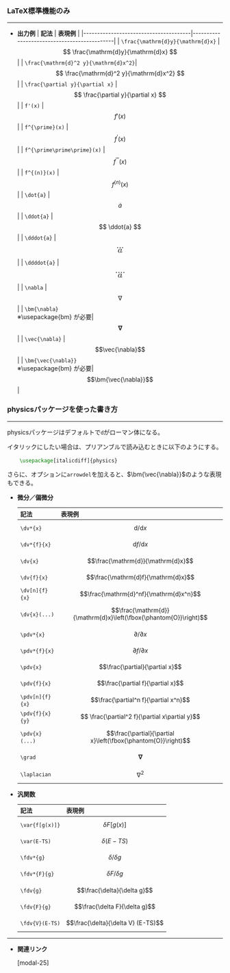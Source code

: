 <!--26-->
<!--微分記号-->

### LaTeX標準機能のみ
---

- **出力例**
    | **記法**                                  | **表現例**                                      |
    |---------------------------------------|---------------------------------------------|
    | `\frac{\mathrm{d}y}{\mathrm{d}x}`     | $$ \frac{\mathrm{d}y}{\mathrm{d}x} $$ |
    | `\frac{\mathrm{d}^2 y}{\mathrm{d}x^2}`| $$ \frac{\mathrm{d}^2 y}{\mathrm{d}x^2} $$ |
    | `\frac{\partial y}{\partial x}`       | $$ \frac{\partial y}{\partial x} $$ |
    | `f'(x)`                               | $$ f'(x) $$ |
    | `f^{\prime}(x)`                       | $$ f^{\prime}(x) $$ |
    | `f^{\prime\prime\prime}(x)`           | $$ f^{\prime\prime\prime}(x) $$ |
    | `f^{(n)}(x)`                          | $$ f^{(n)}(x) $$ |
    | `\dot{a}`                             | $$ \dot{a} $$ |
    | `\ddot{a}`                            | $$ \ddot{a} $$ |
    | `\dddot{a}`                           | <img  style="width: auto;height: 13px;margin: 1em auto;display: flex;" src="./diff/dddot.svg" alt="dddot"> |
    | `\ddddot{a}`                          | <img  style="width: auto;height: 13px;margin: 1em auto;display: flex;" src="./diff/ddddot.svg" alt="ddddot"> |
    | `\nabla`                          | $$\nabla$$ |
    | `\bm{\nabla}`<br>※\usepackage{bm} が必要| $$\bm{\nabla}$$ |
    | `\vec{\nabla}`                          | $$\vec{\nabla}$$ |
    | `\bm{\vec{\nabla}}`<br>※\usepackage{bm} が必要| $$\bm{\vec{\nabla}}$$ |


### **physicsパッケージを使った書き方**
---

physicsパッケージはデフォルトで`d`がローマン体になる。

イタリックにしたい場合は、プリアンブルで読み込むときに以下のようにする。

```latex
    \usepackage[italicdiff]{physics}
```

さらに、オプションに`arrowdel`を加えると、$\bm{\vec{\nabla}}$のような表現もできる。


- **微分／偏微分**

    | **記法** | **表現例**  |
    | --- | --- | 
    | `\dv*{x}` | $$\mathrm{d}/\mathrm{d}x$$ |
    | `\dv*{f}{x}` | $$\mathrm{d}f/\mathrm{d}x$$ |
    | `\dv{x}` | $$\frac{\mathrm{d}}{\mathrm{d}x}$$ |
    | `\dv{f}{x}` | $$\frac{\mathrm{d}f}{\mathrm{d}x}$$ |
    | `\dv[n]{f}{x}` | $$\frac{\mathrm{d}^nf}{\mathrm{d}x^n}$$ |
    | `\dv{x}(...)` | $$\frac{\mathrm{d}}{\mathrm{d}x}\left(\fbox{\phantom{O}}\right)$$ |
    | `\pdv*{x}` | $$\partial/\partial x$$ |
    | `\pdv*{f}{x}` | $$\partial f/\partial x$$ |
    | `\pdv{x}` | $$\frac{\partial}{\partial x}$$ |
    | `\pdv{f}{x}` | $$\frac{\partial f}{\partial x}$$ |
    | `\pdv[n]{f}{x}` | $$\frac{\partial^n f}{\partial x^n}$$ |
    | `\pdv{f}{x}{y}` | $$	\frac{\partial^2 f}{\partial x\partial y}$$ |
    | `\pdv{x}(...)` | $$\frac{\partial}{\partial x}\left(\fbox{\phantom{O}}\right)$$ |
    | `\grad` | $$\bm{\nabla}$$ |
    | `\laplacian` | $$\nabla^2$$ |

- **汎関数**

    | **記法** | **表現例**  |
    | --- | --- | 
    | `\var{f[g(x)]}` | $$\delta F[g(x)]$$ | 
    | `\var(E-TS)` | $$\delta (E-TS)$$ | 
    | `\fdv*{g}` | $$\delta/\delta g$$ | 
    | `\fdv*{F}{g}` | $$\delta F/\delta g$$ | 
    | `\fdv{g}` | $$\frac{\delta}{\delta g}$$ | 
    | `\fdv{F}{g}` | $$\frac{\delta F}{\delta g}$$ | 
    | `\fdv{V}(E-TS)` | $$\frac{\delta}{\delta V} (E-TS)$$ | 


---

- **関連リンク**

    <div class="related-link-wrapper">
        [modal-25]<!--積分記号-->
    </div>
